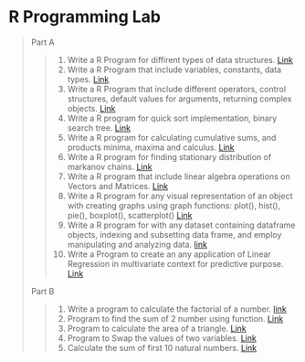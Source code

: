  # R Programming Lab

 > Part A
>
> > 1. Write a R Program for diffirent types of data structures. [Link](https://github.com/santhoshreddyn86/cs-ncb/blob/main/R_Programming/Lab_Programs/PART-A_1.md)
> > 2. Write a R Program that include variables, constants, data types. [Link](https://github.com/santhoshreddyn86/cs-ncb/blob/main/R_Programming/Lab_Programs/PART-A_2.md)
> > 3. Write a R Program that include different operators, control structures, default values for arguments, returning complex objects. [Link](https://github.com/santhoshreddyn86/cs-ncb/blob/main/R_Programming/Lab_Programs/PART-A_3.md)
> > 4. Write a R program for quick sort implementation, binary search tree. [Link](https://github.com/santhoshreddyn86/cs-ncb/blob/main/R_Programming/Lab_Programs/PART-A_4.md)
> > 5. Write a R program for calculating cumulative sums, and products minima, maxima and calculus. [Link](https://github.com/santhoshreddyn86/cs-ncb/blob/main/R_Programming/Lab_Programs/PART-A_5.md)
> > 6. Write a R program for finding stationary distribution of markanov chains. [Link](https://github.com/santhoshreddyn86/cs-ncb/blob/main/R_Programming/Lab_Programs/PART-A_6.md)
> > 7. Write a R program that include linear algebra operations on Vectors and Matrices. [Link](https://github.com/santhoshreddyn86/cs-ncb/blob/main/R_Programming/Lab_Programs/PART-A_7.md)
> > 8. Write a R program for any visual representation of an object with creating graphs using graph functions: plot(), hist(), pie(), boxplot(), scatterplot() [Link](https://github.com/santhoshreddyn86/cs-ncb/blob/main/R_Programming/Lab_Programs/PART-A_8.md)
> > 9. Write a R program for with any dataset containing dataframe objects, indexing and subsetting data frame, and employ manipulating and analyzing data. [link](https://github.com/santhoshreddyn86/cs-ncb/blob/main/R_Programming/Lab_Programs/PART-A_9.md)
> > 10. Write a Program to create an any application of Linear Regression in multivariate context for predictive purpose. [Link](https://github.com/santhoshreddyn86/cs-ncb/blob/main/R_Programming/Lab_Programs/PART-A_10.md)
>
> Part B
>
> > 1. Write a program to calculate the factorial of a number. [link](https://github.com/santhoshreddyn86/cs-ncb/blob/main/R_Programming/Lab_Programs/PART-B_1.md)
> > 2. Program to find the sum of 2 number using function. [Link](https://github.com/santhoshreddyn86/cs-ncb/blob/main/R_Programming/Lab_Programs/PART-B_2.md)
> > 3. Program to calculate the area of a triangle. [Link](https://github.com/santhoshreddyn86/cs-ncb/blob/main/R_Programming/Lab_Programs/PART-B_3.md)
> > 4. Program to Swap the values of two variables. [Link](https://github.com/santhoshreddyn86/cs-ncb/blob/main/R_Programming/Lab_Programs/PART-B_4.md)
> > 5. Calculate the sum of first 10 natural numbers. [Link](https://github.com/santhoshreddyn86/cs-ncb/blob/main/R_Programming/Lab_Programs/PART-B_5.md)



